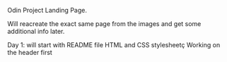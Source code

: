 Odin Project Landing Page.

Will reacreate the exact same page from the images and get some additional info later.

Day 1:
will start with README file HTML and CSS stylesheetç
Working on the header first

